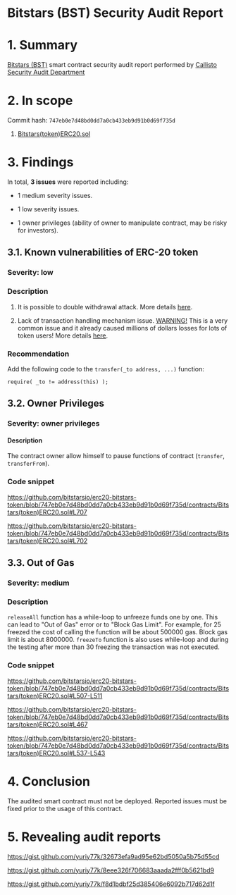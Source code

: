# Bitstars (BST) Security Audit Report

# 1. Summary

[Bitstars (BST)](https://github.com/bitstarsio/erc20-bitstars-token/blob/master/contracts/Bitstars(token)ERC20.sol) smart contract security audit report performed by [Callisto Security Audit Department](https://github.com/EthereumCommonwealth/Auditing)

# 2. In scope

Commit hash: `747eb0e7d48bd0dd7a0cb433eb9d91b0d69f735d`

1. [Bitstars(token)ERC20.sol](https://github.com/bitstarsio/erc20-bitstars-token/blob/747eb0e7d48bd0dd7a0cb433eb9d91b0d69f735d/contracts/Bitstars(token)ERC20.sol)

# 3. Findings

In total, **3 issues** were reported including:

- 1 medium severity issues.

- 1 low severity issues.

- 1 owner privileges (ability of owner to manipulate contract, may be risky for investors).

## 3.1. Known vulnerabilities of ERC-20 token

### Severity: low

### Description

1. It is possible to double withdrawal attack. More details [here](https://docs.google.com/document/d/1YLPtQxZu1UAvO9cZ1O2RPXBbT0mooh4DYKjA_jp-RLM/edit).

2. Lack of transaction handling mechanism issue. [WARNING!](https://gist.github.com/Dexaran/ddb3e89fe64bf2e06ed15fbd5679bd20)  This is a very common issue and it already caused millions of dollars losses for lots of token users! More details [here](https://docs.google.com/document/d/1Feh5sP6oQL1-1NHi-X1dbgT3ch2WdhbXRevDN681Jv4/edit).

### Recommendation

Add the following code to the `transfer(_to address, ...)` function:

```
require( _to != address(this) );

```

## 3.2. Owner Privileges

### Severity: owner privileges

#### Description

The contract owner allow himself to pause functions of contract (`transfer`, `transferFrom`).

### Code snippet

https://github.com/bitstarsio/erc20-bitstars-token/blob/747eb0e7d48bd0dd7a0cb433eb9d91b0d69f735d/contracts/Bitstars(token)ERC20.sol#L707

https://github.com/bitstarsio/erc20-bitstars-token/blob/747eb0e7d48bd0dd7a0cb433eb9d91b0d69f735d/contracts/Bitstars(token)ERC20.sol#L702

## 3.3. Out of Gas

### Severity: medium

### Description

`releaseAll` function has a while-loop to unfreeze funds one by one. This can lead to "Out of Gas" error or to "Block Gas Limit". For example, for 25 freezed the cost of calling the function will be about 500000 gas. Block gas limit is about 8000000. `freezeTo` function is also uses while-loop and during the testing after more than 30 freezing the transaction was not executed.

### Code snippet

https://github.com/bitstarsio/erc20-bitstars-token/blob/747eb0e7d48bd0dd7a0cb433eb9d91b0d69f735d/contracts/Bitstars(token)ERC20.sol#L507-L511

https://github.com/bitstarsio/erc20-bitstars-token/blob/747eb0e7d48bd0dd7a0cb433eb9d91b0d69f735d/contracts/Bitstars(token)ERC20.sol#L467

https://github.com/bitstarsio/erc20-bitstars-token/blob/747eb0e7d48bd0dd7a0cb433eb9d91b0d69f735d/contracts/Bitstars(token)ERC20.sol#L537-L543

# 4. Conclusion

The audited smart contract must not be deployed. Reported issues must be fixed prior to the usage of this contract.

# 5. Revealing audit reports

https://gist.github.com/yuriy77k/32673efa9ad95e62bd5050a5b75d55cd

https://gist.github.com/yuriy77k/8eee326f706683aaada2fff0b5621bd9

https://gist.github.com/yuriy77k/f8d1bdbf25d385406e6092b717d62d1f
